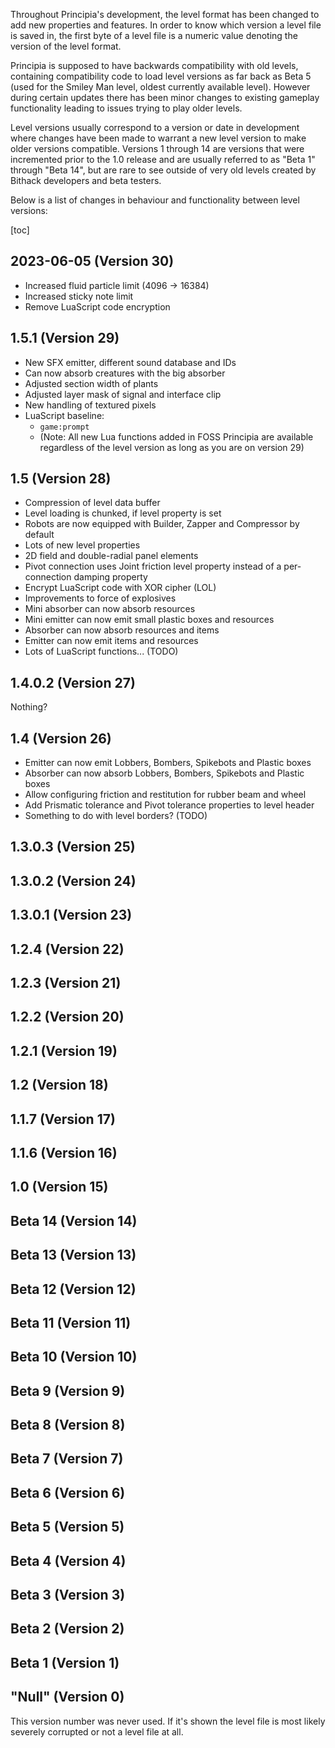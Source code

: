 Throughout Principia's development, the level format has been changed to add new properties and features. In order to know which version a level file is saved in, the first byte of a level file is a numeric value denoting the version of the level format.

Principia is supposed to have backwards compatibility with old levels, containing compatibility code to load level versions as far back as Beta 5 (used for the Smiley Man level, oldest currently available level). However during certain updates there has been minor changes to existing gameplay functionality leading to issues trying to play older levels.

Level versions usually correspond to a version or date in development where changes have been made to warrant a new level version to make older versions compatible. Versions 1 through 14 are versions that were incremented prior to the 1.0 release and are usually referred to as "Beta 1" through "Beta 14", but are rare to see outside of very old levels created by Bithack developers and beta testers.

Below is a list of changes in behaviour and functionality between level versions:

[toc]

## 2023-06-05 (Version 30)
- Increased fluid particle limit (4096 -> 16384)
- Increased sticky note limit
- Remove LuaScript code encryption

## 1.5.1 (Version 29)
- New SFX emitter, different sound database and IDs
- Can now absorb creatures with the big absorber
- Adjusted section width of plants
- Adjusted layer mask of signal and interface clip
- New handling of textured pixels
- LuaScript baseline:
	- `game:prompt`
	- (Note: All new Lua functions added in FOSS Principia are available regardless of the level version as long as you are on version 29)

## 1.5 (Version 28)
- Compression of level data buffer
- Level loading is chunked, if level property is set
- Robots are now equipped with Builder, Zapper and Compressor by default
- Lots of new level properties
- 2D field and double-radial panel elements
- Pivot connection uses Joint friction level property instead of a per-connection damping property
- Encrypt LuaScript code with XOR cipher (LOL)
- Improvements to force of explosives
- Mini absorber can now absorb resources
- Mini emitter can now emit small plastic boxes and resources
- Absorber can now absorb resources and items
- Emitter can now emit items and resources
- Lots of LuaScript functions... (TODO)

## 1.4.0.2 (Version 27)
Nothing?

## 1.4 (Version 26)
- Emitter can now emit Lobbers, Bombers, Spikebots and Plastic boxes
- Absorber can now absorb Lobbers, Bombers, Spikebots and Plastic boxes
- Allow configuring friction and restitution for rubber beam and wheel
- Add Prismatic tolerance and Pivot tolerance properties to level header
- Something to do with level borders? (TODO)

## 1.3.0.3 (Version 25)


## 1.3.0.2 (Version 24)


## 1.3.0.1 (Version 23)


## 1.2.4 (Version 22)


## 1.2.3 (Version 21)


## 1.2.2 (Version 20)


## 1.2.1 (Version 19)


## 1.2 (Version 18)


## 1.1.7 (Version 17)


## 1.1.6 (Version 16)


## 1.0 (Version 15)


## Beta 14 (Version 14)


## Beta 13 (Version 13)


## Beta 12 (Version 12)


## Beta 11 (Version 11)


## Beta 10 (Version 10)


## Beta 9 (Version 9)


## Beta 8 (Version 8)


## Beta 7 (Version 7)


## Beta 6 (Version 6)


## Beta 5 (Version 5)


## Beta 4 (Version 4)


## Beta 3 (Version 3)


## Beta 2 (Version 2)


## Beta 1 (Version 1)


## "Null" (Version 0)
This version number was never used. If it's shown the level file is most likely severely corrupted or not a level file at all.
